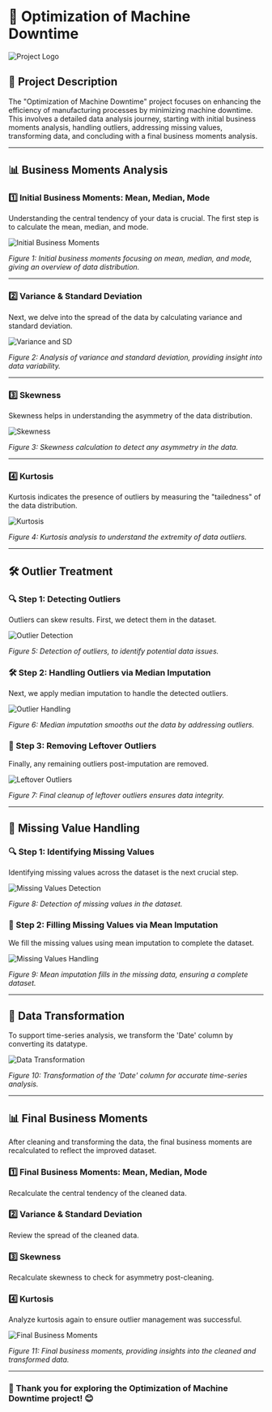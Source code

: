 

# **🚀 Optimization of Machine Downtime**

![Project Logo](Images/img.PNG) <!-- Replace with your project logo if you have one -->

## **📝 Project Description**

The "Optimization of Machine Downtime" project focuses on enhancing the efficiency of manufacturing processes by minimizing machine downtime. This involves a detailed data analysis journey, starting with initial business moments analysis, handling outliers, addressing missing values, transforming data, and concluding with a final business moments analysis.

---

## **📊 Business Moments Analysis**

### **1️⃣ Initial Business Moments: Mean, Median, Mode**

Understanding the central tendency of your data is crucial. The first step is to calculate the mean, median, and mode.

![Initial Business Moments](Images/img1.PNG) <!-- Replace with an actual image of initial moments analysis -->

*Figure 1: Initial business moments focusing on mean, median, and mode, giving an overview of data distribution.*

---

### **2️⃣ Variance & Standard Deviation**

Next, we delve into the spread of the data by calculating variance and standard deviation.

![Variance and SD](Images/img2.PNG) <!-- Replace with an actual image showing variance and standard deviation calculation -->

*Figure 2: Analysis of variance and standard deviation, providing insight into data variability.*

---

### **3️⃣ Skewness**

Skewness helps in understanding the asymmetry of the data distribution.

![Skewness](Images/img3.PNG) <!-- Replace with an actual image showing skewness calculation -->

*Figure 3: Skewness calculation to detect any asymmetry in the data.*

---

### **4️⃣ Kurtosis**

Kurtosis indicates the presence of outliers by measuring the "tailedness" of the data distribution.

![Kurtosis](Images/img4.PNG) <!-- Replace with an actual image showing kurtosis calculation -->

*Figure 4: Kurtosis analysis to understand the extremity of data outliers.*

---

## **🛠️ Outlier Treatment**

### **🔍 Step 1: Detecting Outliers**

Outliers can skew results. First, we detect them in the dataset.

![Outlier Detection](Images/img5.PNG) <!-- Replace with an actual image showing outlier detection process -->

*Figure 5: Detection of outliers, to identify potential data issues.*

### **🛠️ Step 2: Handling Outliers via Median Imputation**

Next, we apply median imputation to handle the detected outliers.

![Outlier Handling](Images/img6.PNG) <!-- Replace with an actual image showing outlier handling via median imputation -->

*Figure 6: Median imputation smooths out the data by addressing outliers.*

### **🧹 Step 3: Removing Leftover Outliers**

Finally, any remaining outliers post-imputation are removed.

![Leftover Outliers](Images/img7.PNG) <!-- Replace with an actual image showing removal of leftover outliers -->

*Figure 7: Final cleanup of leftover outliers ensures data integrity.*

---

## **🔧 Missing Value Handling**

### **🔍 Step 1: Identifying Missing Values**

Identifying missing values across the dataset is the next crucial step.

![Missing Values Detection](Images/img8.PNG) <!-- Replace with an actual image showing missing values detection -->

*Figure 8: Detection of missing values in the dataset.*

### **🔧 Step 2: Filling Missing Values via Mean Imputation**

We fill the missing values using mean imputation to complete the dataset.

![Missing Values Handling](Images/img9.PNG) <!-- Replace with an actual image showing missing values filled with mean imputation -->

*Figure 9: Mean imputation fills in the missing data, ensuring a complete dataset.*

---

## **📅 Data Transformation**

To support time-series analysis, we transform the 'Date' column by converting its datatype.

![Data Transformation](Images/img10.PNG) <!-- Replace with an actual image showing data transformation process -->

*Figure 10: Transformation of the 'Date' column for accurate time-series analysis.*

---

## **📊 Final Business Moments**

After cleaning and transforming the data, the final business moments are recalculated to reflect the improved dataset.

### **1️⃣ Final Business Moments: Mean, Median, Mode**

Recalculate the central tendency of the cleaned data.

### **2️⃣ Variance & Standard Deviation**

Review the spread of the cleaned data.

### **3️⃣ Skewness**

Recalculate skewness to check for asymmetry post-cleaning.

### **4️⃣ Kurtosis**

Analyze kurtosis again to ensure outlier management was successful.

![Final Business Moments](Images/img11.PNG) <!-- Replace with an actual image of final moments analysis -->

*Figure 11: Final business moments, providing insights into the cleaned and transformed data.*

---

### **🎉 Thank you for exploring the Optimization of Machine Downtime project!** 😊

